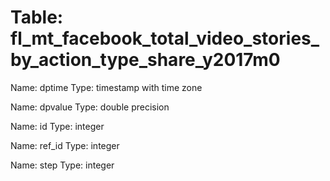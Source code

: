 Table: fl_mt_facebook_total_video_stories_by_action_type_share_y2017m0
======================================================================

Name: dptime
Type: timestamp with time zone

Name: dpvalue
Type: double precision

Name: id
Type: integer

Name: ref_id
Type: integer

Name: step
Type: integer

